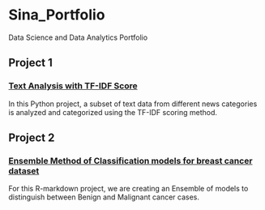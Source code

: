 # Sina_Portfolio
Data Science and Data Analytics Portfolio

## Project 1
### [Text Analysis with TF-IDF Score](https://github.com/SinaDadvand/Article_Categorization_TF-IDF/)
In this Python project, a subset of text data from different news categories is analyzed and categorized using the TF-IDF scoring method.

## Project 2
### [Ensemble Method of Classification models for breast cancer dataset](https://github.com/SinaDadvand/Ensemble_BreastCancer)
For this R-markdown project, we are creating an Ensemble of models to distinguish between Benign and Malignant cancer cases.

